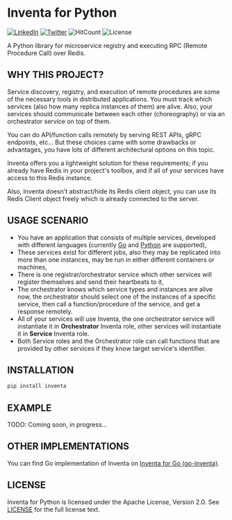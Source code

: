 # **Inventa for Python**

[![LinkedIn](https://img.shields.io/badge/LinkedIn-0077B5?style=for-the-badge&logo=linkedin&logoColor=white&style=flat-square)](https://www.linkedin.com/in/alper-dalkiran/)
[![Twitter](https://img.shields.io/badge/Twitter-1DA1F2?style=for-the-badge&logo=twitter&logoColor=white&style=flat-square)](https://twitter.com/aalperdalkiran)
![HitCount](https://hits.dwyl.com/adalkiran/py-inventa.svg?style=flat-square)
![License](https://img.shields.io/badge/License-Apache%202.0-blue.svg)

A Python library for microservice registry and executing RPC (Remote Procedure Call) over Redis.

## **WHY THIS PROJECT?**

Service discovery, registry, and execution of remote procedures are some of the necessary tools in distributed applications. You must track which services (also how many replica instances of them) are alive. Also, your services should communicate between each other (choreography) or via an orchestrator service on top of them.

You can do API/function calls remotely by serving REST APIs, gRPC endpoints, etc... But these choices came with some drawbacks or advantages, you have lots of different architectural options on this topic.

Inventa offers you a lightweight solution for these requirements; if you already have Redis in your project's toolbox, and if all of your services have access to this Redis instance.

Also, Inventa doesn't abstract/hide its Redis client object, you can use its Redis Client object freely which is already connected to the server.

## **USAGE SCENARIO**

* You have an application that consists of multiple services, developed with different languages (currently [Go](https://github.com/adalkiran/go-inventa) and [Python](https://github.com/adalkiran/py-inventa) are supported),
* These services exist for different jobs, also they may be replicated into more than one instances, may be run in either different containers or machines,
* There is one registrar/orchestrator service which other services will register themselves and send their heartbeats to it,
* The orchestrator knows which service types and instances are alive now, the orchestrator should select one of the instances of a specific service, then call a function/procedure of the service, and get a response remotely.
* All of your services will use Inventa, the one orchestrator service will instantiate it in **Orchestrator** Inventa role, other services will instantiate it in **Service** Inventa role.
* Both Service roles and the Orchestrator role can call functions that are provided by other services if they know target service's identifier.

## **INSTALLATION**

```sh
pip install inventa
```

## **EXAMPLE**

TODO: Coming soon, in progress...
## **OTHER IMPLEMENTATIONS**

You can find Go implementation of Inventa on [Inventa for Go (go-inventa)](https://github.com/adalkiran/go-inventa).

## **LICENSE**

Inventa for Python is licensed under the Apache License, Version 2.0. See [LICENSE](LICENSE) for the full license text.